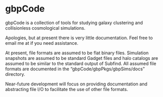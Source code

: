 # gbpCode

gbpCode is a collection of tools for studying galaxy clustering and collisionless cosmological simulations.

Apologies, but at present there is very little documentation.  Feel free to email me at if you need assistance.

At present, file formats are assumed to be flat binary files.  Simulation snapshots are assumed to be standard Gadget files and halo catalogs are assumed to be similar to the standard output of Subfind.  All assumed file formats are documented in the “gbpCode/gbpPkgs/gbpSims/docs” directory.

Near-future development will focus on providing documentation and abstracting file I/O to facilitate the use of other file formats.
